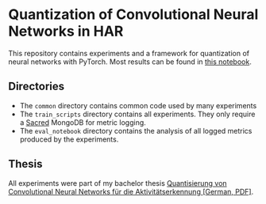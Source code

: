 # Quantization of Convolutional Neural Networks in HAR

This repository contains experiments and a framework for quantization of neural networks with PyTorch. Most results can be found in [this notebook](eval_notebooks/ptq_cnn-imu_eval.ipynb).

## Directories 

- The `common` directory contains common code used by many experiments
- The `train_scripts` directory contains all experiments. They only require 
a [Sacred](https://sacred.readthedocs.io/en/stable/index.html) MongoDB for metric logging.
- The `eval_notebook` directory contains the analysis of all logged metrics produced by the experiments.

## Thesis

All experiments were part of my bachelor thesis
[Quantisierung von Convolutional Neural Networks für die Aktivitätserkennung [German, PDF]](https://web.patrec.cs.tu-dortmund.de/pubs/theses/ba_roeger.pdf).